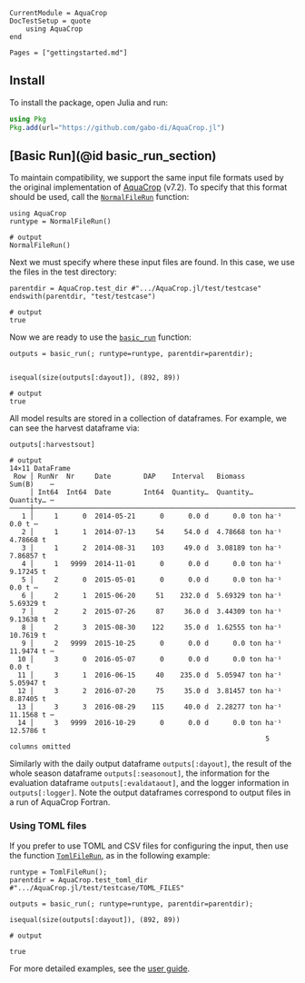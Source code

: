 ```@meta
CurrentModule = AquaCrop
DocTestSetup = quote
    using AquaCrop
end
```

```@contents
Pages = ["gettingstarted.md"]
```

## Install

To install the package, open Julia and run:

```julia
using Pkg
Pkg.add(url="https://github.com/gabo-di/AquaCrop.jl")
```

## [Basic Run](@id basic_run_section)

To maintain compatibility, we support the same input file formats used by the 
original implementation of [AquaCrop](https://github.com/KUL-RSDA/AquaCrop/) (v7.2).
To specify that this format should be used, call the [`NormalFileRun`](@ref) function:

```jldoctest basic_run_example; output = false
using AquaCrop
runtype = NormalFileRun()

# output
NormalFileRun()
```

Next we must specify where these input files are found. In this case, we use the
files in the test directory:

```jldoctest basic_run_example; output = false
parentdir = AquaCrop.test_dir #".../AquaCrop.jl/test/testcase"
endswith(parentdir, "test/testcase")

# output
true
```

Now we are ready to use the [`basic_run`](@ref) function:

```jldoctest basic_run_example
outputs = basic_run(; runtype=runtype, parentdir=parentdir);


isequal(size(outputs[:dayout]), (892, 89))

# output
true
```

All model results are stored in a collection of dataframes. For example, we can 
see the harvest dataframe via:

```jldoctest basic_run_example
outputs[:harvestsout]

# output
14×11 DataFrame
 Row │ RunNr  Nr     Date        DAP    Interval   Biomass           Sum(B)    ⋯
     │ Int64  Int64  Date        Int64  Quantity…  Quantity…         Quantity… ⋯
─────┼──────────────────────────────────────────────────────────────────────────
   1 │     1      0  2014-05-21      0      0.0 d      0.0 ton ha⁻¹      0.0 t ⋯
   2 │     1      1  2014-07-13     54     54.0 d  4.78668 ton ha⁻¹  4.78668 t
   3 │     1      2  2014-08-31    103     49.0 d  3.08189 ton ha⁻¹  7.86857 t
   4 │     1   9999  2014-11-01      0      0.0 d      0.0 ton ha⁻¹  9.17245 t
   5 │     2      0  2015-05-01      0      0.0 d      0.0 ton ha⁻¹      0.0 t ⋯
   6 │     2      1  2015-06-20     51    232.0 d  5.69329 ton ha⁻¹  5.69329 t
   7 │     2      2  2015-07-26     87     36.0 d  3.44309 ton ha⁻¹  9.13638 t
   8 │     2      3  2015-08-30    122     35.0 d  1.62555 ton ha⁻¹  10.7619 t
   9 │     2   9999  2015-10-25      0      0.0 d      0.0 ton ha⁻¹  11.9474 t ⋯
  10 │     3      0  2016-05-07      0      0.0 d      0.0 ton ha⁻¹      0.0 t
  11 │     3      1  2016-06-15     40    235.0 d  5.05947 ton ha⁻¹  5.05947 t
  12 │     3      2  2016-07-20     75     35.0 d  3.81457 ton ha⁻¹  8.87405 t
  13 │     3      3  2016-08-29    115     40.0 d  2.28277 ton ha⁻¹  11.1568 t ⋯
  14 │     3   9999  2016-10-29      0      0.0 d      0.0 ton ha⁻¹  12.5786 t
                                                               5 columns omitted
```

Similarly with the daily output dataframe `outputs[:dayout]`,
the result of the whole season dataframe `outputs[:seasonout]`,
the information for the evaluation dataframe `outputs[:evaldataout]`,
and the logger information in `outputs[:logger]`.
Note the output dataframes correspond to output files in a run of AquaCrop Fortran.

### Using TOML files

If you prefer to use TOML and CSV files for configuring the input, then 
use the function [`TomlFileRun`](@ref), as in the following example:

```jldoctest 
runtype = TomlFileRun();
parentdir = AquaCrop.test_toml_dir  #".../AquaCrop.jl/test/testcase/TOML_FILES"

outputs = basic_run(; runtype=runtype, parentdir=parentdir);

isequal(size(outputs[:dayout]), (892, 89))

# output

true
```

For more detailed examples, see the [user guide](https://gabo-di.github.io/AquaCrop.jl/dev/userguide/).
